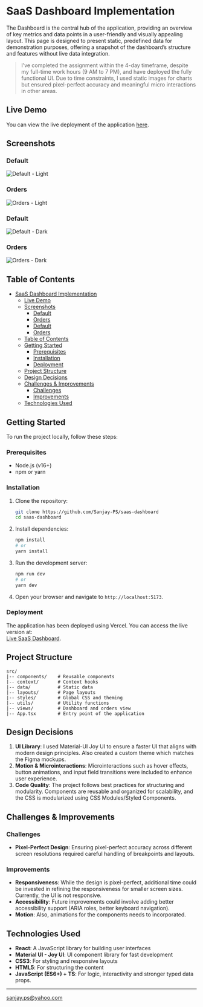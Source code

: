 # SaaS Dashboard Implementation

The Dashboard is the central hub of the application, providing an overview of key metrics and data points in a user-friendly and visually appealing layout. This page is designed to present static, predefined data for demonstration purposes, offering a snapshot of the dashboard’s structure and features without live data integration.

> I’ve completed the assignment within the 4-day timeframe, despite my full-time work hours (9 AM to 7 PM), and have deployed the fully functional UI. Due to time constraints, I used static images for charts but ensured pixel-perfect accuracy and meaningful micro interactions in other areas.

## Live Demo

You can view the live deployment of the application [here](https://saas-dashboard-n6xv.vercel.app/).

## Screenshots
### Default
![Default - Light](public/images/default_light.jpeg)
### Orders
![Orders - Light](public/images/orders_light.jpeg)
### Default
![Default - Dark](public/images/default_dark.jpeg)
### Orders
![Orders - Dark](public/images/orders_dark.jpeg)


## Table of Contents

- [SaaS Dashboard Implementation](#saas-dashboard-implementation)
  - [Live Demo](#live-demo)
  - [Screenshots](#screenshots)
    - [Default](#default)
    - [Orders](#orders)
    - [Default](#default-1)
    - [Orders](#orders-1)
  - [Table of Contents](#table-of-contents)
  - [Getting Started](#getting-started)
    - [Prerequisites](#prerequisites)
    - [Installation](#installation)
    - [Deployment](#deployment)
  - [Project Structure](#project-structure)
  - [Design Decisions](#design-decisions)
  - [Challenges \& Improvements](#challenges--improvements)
    - [Challenges](#challenges)
    - [Improvements](#improvements)
  - [Technologies Used](#technologies-used)

## Getting Started

To run the project locally, follow these steps:

### Prerequisites

- Node.js (v16+)
- npm or yarn

### Installation

1. Clone the repository:
   ```bash
   git clone https://github.com/Sanjay-PS/saas-dashboard
   cd saas-dashboard
   ```

2. Install dependencies:
   ```bash
   npm install
   # or
   yarn install
   ```

3. Run the development server:
   ```bash
   npm run dev
   # or
   yarn dev
   ```

4. Open your browser and navigate to `http://localhost:5173`.

### Deployment

The application has been deployed using Vercel. You can access the live version at:  
[Live SaaS Dashboard](https://saas-dashboard-n6xv.vercel.app/).

## Project Structure

```
src/
|-- components/    # Reusable components
|-- context/       # Context hooks
|-- data/          # Static data
|-- layouts/       # Page layouts
|-- styles/        # Global CSS and theming
|-- utils/         # Utility functions
|-- views/         # Dashboard and orders view
|-- App.tsx        # Entry point of the application
```

## Design Decisions

1. **UI Library**: I used Material-UI Joy UI to ensure a faster UI that aligns with modern design principles. Also created a custom theme which matches the Figma mockups.
2. **Motion & Microinteractions**: Microinteractions such as hover effects, button animations, and input field transitions were included to enhance user experience.
3. **Code Quality**: The project follows best practices for structuring and modularity. Components are reusable and organized for scalability, and the CSS is modularized using CSS Modules/Styled Components.

## Challenges & Improvements

### Challenges
- **Pixel-Perfect Design**: Ensuring pixel-perfect accuracy across different screen resolutions required careful handling of breakpoints and layouts.


### Improvements
- **Responsiveness**: While the design is pixel-perfect, additional time could be invested in refining the responsiveness for smaller screen sizes. Currently, the UI is not responsive.
- **Accessibility**: Future improvements could involve adding better accessibility support (ARIA roles, better keyboard navigation).
- **Motion**: Also, animations for the components needs to incorporated.
  
## Technologies Used

- **React**: A JavaScript library for building user interfaces
- **Material UI - Joy UI**: UI component library for fast development
- **CSS3**: For styling and responsive layouts
- **HTML5**: For structuring the content
- **JavaScript (ES6+) + TS**: For logic, interactivity and stronger typed data props.

--------------

sanjay.ps@yahoo.com
